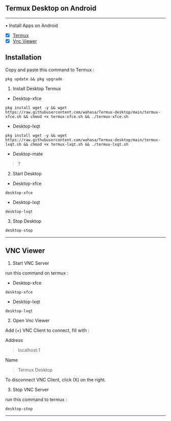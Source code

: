 ## Termux Desktop on Android

---------
• Install Apps on Android
- [x] [Termux](https://github.com/termux/termux-app/releases)
- [x] [Vnc Viewer](https://play.google.com/store/apps/details?id=com.realvnc.viewer.android)

## Installation

Copy and paste this command to Termux :

```
pkg update && pkg upgrade
```

1. Install Desktop Termux
* Desktop-xfce
```
pkg install wget -y && wget https://raw.githubusercontent.com/wahasa/Termux-desktop/main/termux-xfce.sh && chmod +x termux-xfce.sh && ./termux-xfce.sh
```

* Desktop-lxqt
```
pkg install wget -y && wget https://raw.githubusercontent.com/wahasa/Termux-desktop/main/termux-lxqt.sh && chmod +x termux-lxqt.sh && ./termux-lxqt.sh
```
* Desktop-mate
> ?


2. Start Desktop

* Desktop-xfce
```
desktop-xfce
```

* Desktop-lxqt
```
desktop-lxqt
```

3. Stop Desktop

```
desktop-stop
```

---------

## VNC Viewer

1. Start VNC Server

run this command on termux :
* Desktop-xfce
```
desktop-xfce
```

* Desktop-lxqt
```
desktop-lxqt
```
2. Open Vnc Viewer

Add (+) VNC Client to connect, fill with :

Address
> localhost:1

Name
> Termux Desktop

To disconnect VNC Client, click (X) on the right.

3. Stop VNC Server

run this command to termux :

```
desktop-stop
```

-------------
